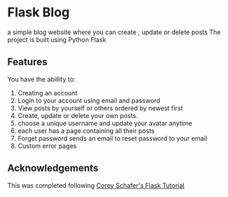 # Flask Blog

a simple blog website where you can create , update or delete posts
The project is built using Python Flask

## Features

You have the abillity to:

1. Creating an account 
2. Login to your account using email and password
3. View posts by yourself or others ordered by newest first
4. Create, update or delete your own posts.
5. choose a unique username and update your avatar anytime
6. each user has a page containing all their posts
7. Forget password sends an email to reset password to your email
8. Custom error pages

## Acknowledgements

This was completed following [Corey Schafer's Flask Tutorial](https://www.youtube.com/playlist?list=PL-osiE80TeTs4UjLw5MM6OjgkjFeUxCYH)